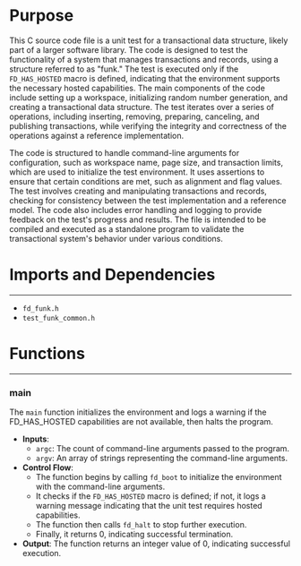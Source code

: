 # Purpose
This C source code file is a unit test for a transactional data structure, likely part of a larger software library. The code is designed to test the functionality of a system that manages transactions and records, using a structure referred to as "funk." The test is executed only if the `FD_HAS_HOSTED` macro is defined, indicating that the environment supports the necessary hosted capabilities. The main components of the code include setting up a workspace, initializing random number generation, and creating a transactional data structure. The test iterates over a series of operations, including inserting, removing, preparing, canceling, and publishing transactions, while verifying the integrity and correctness of the operations against a reference implementation.

The code is structured to handle command-line arguments for configuration, such as workspace name, page size, and transaction limits, which are used to initialize the test environment. It uses assertions to ensure that certain conditions are met, such as alignment and flag values. The test involves creating and manipulating transactions and records, checking for consistency between the test implementation and a reference model. The code also includes error handling and logging to provide feedback on the test's progress and results. The file is intended to be compiled and executed as a standalone program to validate the transactional system's behavior under various conditions.
# Imports and Dependencies

---
- `fd_funk.h`
- `test_funk_common.h`


# Functions

---
### main<!-- {{#callable:main}} -->
The `main` function initializes the environment and logs a warning if the FD_HAS_HOSTED capabilities are not available, then halts the program.
- **Inputs**:
    - `argc`: The count of command-line arguments passed to the program.
    - `argv`: An array of strings representing the command-line arguments.
- **Control Flow**:
    - The function begins by calling `fd_boot` to initialize the environment with the command-line arguments.
    - It checks if the `FD_HAS_HOSTED` macro is defined; if not, it logs a warning message indicating that the unit test requires hosted capabilities.
    - The function then calls `fd_halt` to stop further execution.
    - Finally, it returns 0, indicating successful termination.
- **Output**: The function returns an integer value of 0, indicating successful execution.


